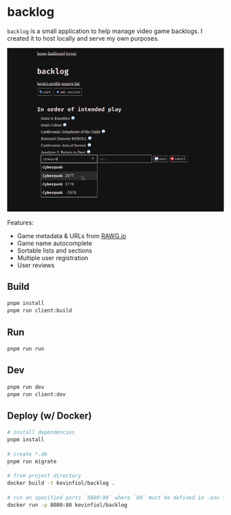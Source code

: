 # backlog

`backlog` is a small application to help manage video game backlogs. I created it to host locally and serve my own purposes.

![screenshot of backlog](https://raw.githubusercontent.com/kevinfiol/backlog/master/screenshot.png)

Features:
* Game metadata & URLs from [RAWG.io](https://rawg.io)
* Game name autocomplete
* Sortable lists and sections
* Multiple user registration
* User reviews

## Build

```bash
pnpm install
pnpm run client:build
```

## Run

```bash
pnpm run run
```

## Dev

```bash
pnpm run dev
pnpm run client:dev
```

## Deploy (w/ Docker)
```bash
# install dependencies
pnpm install

# create *.db
pnpm run migrate

# from project directory
docker build -t kevinfiol/backlog .

# run on specified ports `8080:80` where `80` must be defined in .env file
docker run -p 8080:80 kevinfiol/backlog
```
